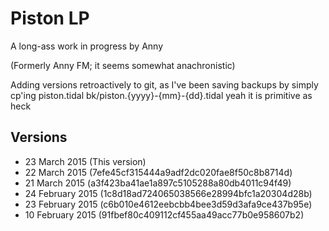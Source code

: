 # Piston LP

A long-ass work in progress by Anny

(Formerly Anny FM; it seems somewhat anachronistic)

Adding versions retroactively to git, as I've been saving backups by
simply cp'ing piston.tidal bk/piston.{yyyy}-{mm}-{dd}.tidal yeah it
is primitive as heck

## Versions

- 23 March 2015 (This version)
- 22 March 2015 (7efe45cf315444a9adf2dc020fae8f50c8b8714d)
- 21 March 2015 (a3f423ba41ae1a897c5105288a80db4011c94f49)
- 24 February 2015 (1c8d18ad724065038566e28994bfc1a20304d28b)
- 23 February 2015 (c6b010e4612eebcbb4bee3d59d3afa9ce437b95e)
- 10 February 2015 (91fbef80c409112cf455aa49acc77b0e958607b2)

